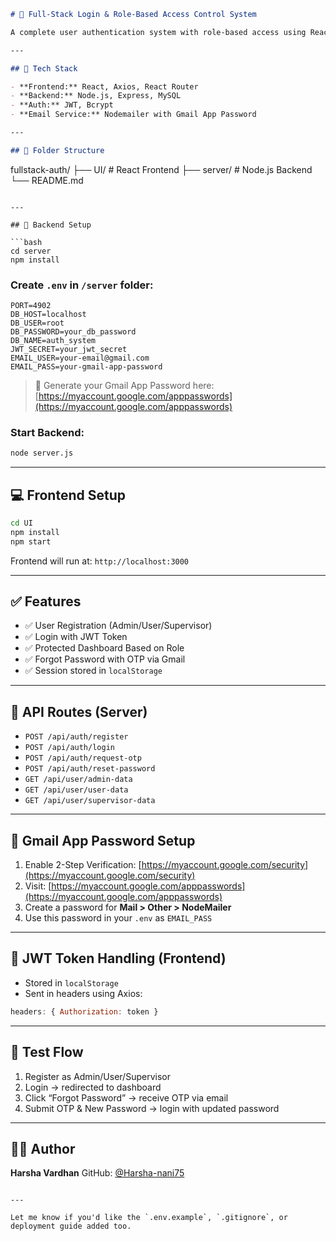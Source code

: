
```markdown
# 🔐 Full-Stack Login & Role-Based Access Control System

A complete user authentication system with role-based access using React, Node.js, MySQL, and JWT. Includes registration, login, role-specific dashboards, and OTP-based password reset via Gmail.

---

## 🚀 Tech Stack

- **Frontend:** React, Axios, React Router
- **Backend:** Node.js, Express, MySQL
- **Auth:** JWT, Bcrypt
- **Email Service:** Nodemailer with Gmail App Password

---

## 📁 Folder Structure

```

fullstack-auth/
├── UI/       # React Frontend
├── server/       # Node.js Backend
└── README.md

````

---

## 🔧 Backend Setup

```bash
cd server
npm install
````

### Create `.env` in `/server` folder:

```
PORT=4902
DB_HOST=localhost
DB_USER=root
DB_PASSWORD=your_db_password
DB_NAME=auth_system
JWT_SECRET=your_jwt_secret
EMAIL_USER=your-email@gmail.com
EMAIL_PASS=your-gmail-app-password
```

> 📌 Generate your Gmail App Password here: [https://myaccount.google.com/apppasswords](https://myaccount.google.com/apppasswords)

### Start Backend:

```bash
node server.js
```

---

## 💻 Frontend Setup

```bash
cd UI
npm install
npm start
```

Frontend will run at: `http://localhost:3000`

---

## ✅ Features

* ✅ User Registration (Admin/User/Supervisor)
* ✅ Login with JWT Token
* ✅ Protected Dashboard Based on Role
* ✅ Forgot Password with OTP via Gmail
* ✅ Session stored in `localStorage`

---

## 🔐 API Routes (Server)

* `POST /api/auth/register`
* `POST /api/auth/login`
* `POST /api/auth/request-otp`
* `POST /api/auth/reset-password`
* `GET /api/user/admin-data`
* `GET /api/user/user-data`
* `GET /api/user/supervisor-data`

---

## 📮 Gmail App Password Setup

1. Enable 2-Step Verification: [https://myaccount.google.com/security](https://myaccount.google.com/security)
2. Visit: [https://myaccount.google.com/apppasswords](https://myaccount.google.com/apppasswords)
3. Create a password for **Mail > Other > NodeMailer**
4. Use this password in your `.env` as `EMAIL_PASS`

---

## 🔐 JWT Token Handling (Frontend)

* Stored in `localStorage`
* Sent in headers using Axios:

```js
headers: { Authorization: token }
```

---

## 🧪 Test Flow

1. Register as Admin/User/Supervisor
2. Login → redirected to dashboard
3. Click “Forgot Password” → receive OTP via email
4. Submit OTP & New Password → login with updated password

---

## 🙋‍♂️ Author

**Harsha Vardhan**
GitHub: [@Harsha-nani75](https://github.com/Harsha-nani75)

```

---

Let me know if you'd like the `.env.example`, `.gitignore`, or deployment guide added too.
```
